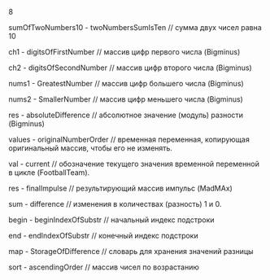 8

sumOfTwoNumbers10 - twoNumbersSumIsTen
// сумма двух чисел равна 10

ch1 - digitsOfFirstNumber
// массив цифр первого числа (Bigminus)

ch2 - digitsOfSecondNumber
// массив цифр второго числа (Bigminus)

nums1 - GreatestNumber
// массив цифр большего числа (Bigminus)

nums2 - SmallerNumber
// массив цифр меньшего числа (Bigminus)

res - absoluteDifference
// абсолютное значение (модуль) разности (Bigminus)

values - originalNumberOrder
// временная переменная, копирующая оригинальный массив, чтобы его не изменять.

val - current
// обозначение текущего значения временной переменной в цикле (FootballTeam).

res - finalImpulse
// результирующий массив импульс (MadMAx)

sum - difference
// изменения в количествах (разность) 1 и 0.

begin - beginIndexOfSubstr
// начальный индекс подстроки

end - endIndexOfSubstr
// конечный индекс подстроки

map - StorageOfDifference
// словарь для хранения значений разницы

sort - ascendingOrder
// массив чисел по возрастанию